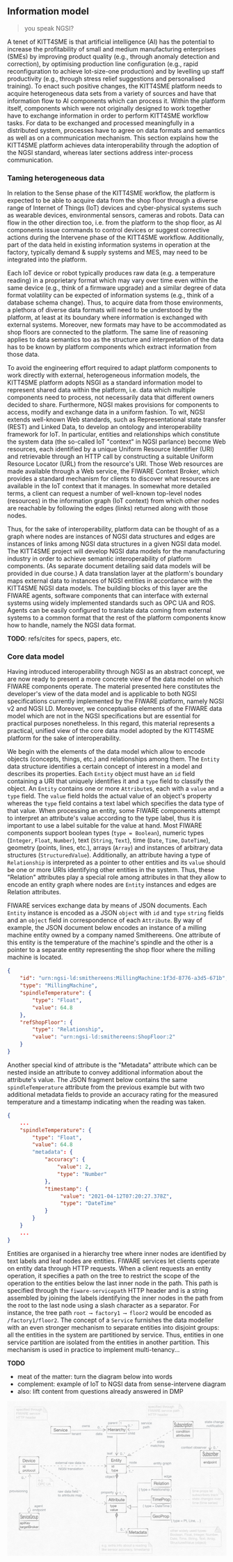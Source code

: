 Information model
-----------------
> you speak NGSI?


A tenet of KITT4SME is that artificial intelligence (AI) has the potential
to increase the profitability of small and medium manufacturing enterprises
(SMEs) by improving product quality (e.g., through anomaly detection and
correction), by optimising production line configuration (e.g., rapid
reconfiguration to achieve lot-size-one production) and by levelling
up staff productivity (e.g., through stress relief suggestions and personalised
training). To enact such positive changes, the KITT4SME platform needs
to acquire heterogeneous data sets from a variety of sources and have
that information flow to AI components which can process it. Within
the platform itself, components which were not originally designed to
work together have to exchange information in order to perform KITT4SME
workflow tasks. For data to be exchanged and processed meaningfully
in a distributed system, processes have to agree on data formats and
semantics as well as on a communication mechanism. This section explains
how the KITT4SME platform achieves data interoperability through the
adoption of the NGSI standard, whereas later sections address inter-process
communication.


### Taming heterogeneous data

In relation to the Sense phase of the KITT4SME workflow, the platform
is expected to be able to acquire data from the shop floor through a
diverse range of Internet of Things (IoT) devices and cyber-physical
systems such as wearable devices, environmental sensors, cameras and
robots. Data can flow in the other direction too, i.e. from the platform
to the shop floor, as AI components issue commands to control devices
or suggest corrective actions during the Intervene phase of the KITT4SME
workflow. Additionally, part of the data held in existing information
systems in operation at the factory, typically demand & supply systems
and MES, may need to be integrated into the platform.

Each IoT device or robot typically produces raw data (e.g. a temperature
reading) in a proprietary format which may vary over time even within
the same device (e.g., think of a firmware upgrade) and a similar degree
of data format volatility can be expected of information systems (e.g.,
think of a database schema change). Thus, to acquire data from those
environments, a plethora of diverse data formats will need to be understood
by the platform, at least at its boundary where information is exchanged
with external systems. Moreover, new formats may have to be accommodated
as shop floors are connected to the platform. The same line of reasoning
applies to data semantics too as the structure and interpretation of the
data has to be known by platform components which extract information
from those data.

To avoid the engineering effort required to adapt platform components
to work directly with external, heterogeneous information models, the
KITT4SME platform adopts NSGI as a standard information model to represent
shared data within the platform, i.e. data which multiple components
need to process, not necessarily data that different owners decided
to share. Furthermore, NGSI makes provisions for components to access,
modify and exchange data in a uniform fashion. To wit, NGSI extends
well-known Web standards, such as Representational state transfer (REST)
and Linked Data, to develop an ontology and interoperability framework
for IoT. In particular, entities and relationships which constitute the
system data (the so-called IoT "context" in NGSI parlance) become Web
resources, each identified by a unique Uniform Resource Identifier (URI)
and retrievable through an HTTP call by constructing a suitable Uniform
Resource Locator (URL) from the resource's URI. Those Web resources are
made available through a Web service, the FIWARE Context Broker, which
provides a standard mechanism for clients to discover what resources are
available in the IoT context that it manages. In somewhat more detailed
terms, a client can request a number of well-known top-level nodes (resources)
in the information graph (IoT context) from which other nodes are reachable
by following the edges (links) returned along with those nodes.

Thus, for the sake of interoperability, platform data can be thought of
as a graph where nodes are instances of NGSI data structures and edges
are instances of links among NGSI data structures in a given NGSI data
model. The KITT4SME project will develop NGSI data models for the manufacturing
industry in order to achieve semantic interoperability of platform components.
(As separate document detailing said data models will be provided in due
course.) A data translation layer at the platform's boundary maps external
data to instances of NGSI entities in accordance with the KITT4SME NGSI
data models. The building blocks of this layer are the FIWARE agents,
software components that can interface with external systems using widely
implemented standards such as OPC UA and ROS. Agents can be easily configured
to translate data coming from external systems to a common format that
the rest of the platform components know how to handle, namely the NGSI
data format.


**TODO**: refs/cites for specs, papers, etc.


### Core data model

Having introduced interoperability through NGSI as an abstract concept,
we are now ready to present a more concrete view of the data model on
which FIWARE components operate. The material presented here constitutes
the developer's view of the data model and is applicable to both NGSI
specifications currently implemented by the FIWARE platform, namely NGSI
v2 and NGSI LD. Moreover, we conceptualise elements of the FIWARE data
model which are not in the NGSI specifications but are essential for
practical purposes nonetheless. In this regard, this material represents
a practical, unified view of the core data model adopted by the KITT4SME
platform for the sake of interoperability.

We begin with the elements of the data model which allow to encode objects
(concepts, things, etc.) and relationships among them. The `Entity` data
structure identifies a certain concept of interest in a model and describes
its properties. Each `Entity` object must have an `id` field containing
a URI that uniquely identifies it and a `type` field to classify the object. 
An `Entity` contains one or more `Attribute`s, each with a `value` and
a `type` field. The `value` field holds the actual value of an object's
property whereas the `type` field contains a text label which specifies
the data type of that value. When processing an entity, some FIWARE components
attempt to interpret an attribute's value according to the type label,
thus it is important to use a label suitable for the value at hand. Most
FIWARE components support boolean types (`type = Boolean`), numeric types
(`Integer`, `Float`, `Number`), text (`String`, `Text`), time (`Date`,
`Time`, `DateTime`), geometry (points, lines, etc.), arrays (`Array`)
and instances of arbitrary data structures (`StructuredValue`). Additionally,
an attribute having a type of `Relationship` is interpreted as a pointer
to other entities and its `value` should be one or more URIs identifying
other entities in the system. Thus, these "Relation" attributes play a
special role among attributes in that they allow to encode an entity
graph where nodes are `Entity` instances and edges are Relation attributes.

FIWARE services exchange data by means of JSON documents. Each `Entity`
instance is encoded as a JSON `object` with `id` and `type` `string` fields
and an `object` field in correspondence of each `Attribute`. By way of
example, the JSON document below encodes an instance of a milling machine
entity owned by a company named Smithereens. One attribute of this entity
is the temperature of the machine's spindle and the other is a pointer to
a separate entity representing the shop floor where the milling machine
is located.

```json
{
    "id": "urn:ngsi-ld:smithereens:MillingMachine:1f3d-8776-a3d5-671b",
    "type": "MillingMachine",
    "spindleTemperature": {
        "type": "Float",
        "value": 64.8
    },
    "refShopFloor": {
        "type": "Relationship",
        "value": "urn:ngsi-ld:smithereens:ShopFloor:2"
    }
}
```

Another special kind of attribute is the "Metadata" attribute which can
be nested inside an attribute to convey additional information about the
attribute's value. The JSON fragment below contains the same
`spindleTemperature` attribute from the previous example but with two
additional metadata fields to provide an accuracy rating for the measured
temperature and a timestamp indicating when the reading was taken.

```json
{
    ...
    "spindleTemperature": {
        "type": "Float",
        "value": 64.8
        "metadata": {
            "accuracy": {
                "value": 2,
                "type": "Number"
            },
            "timestamp": {
                 "value": "2021-04-12T07:20:27.378Z",
                 "type": "DateTime"
            }
        }
    }
    ...
}
```

Entities are organised in a hierarchy tree where inner nodes are identified
by text labels and leaf nodes are entities. FIWARE services let clients
operate on entity data through HTTP requests. When a client requests an
entity operation, it specifies a path on the tree to restrict the scope
of the operation to the entities below the last inner node in the path.
This path is specified through the `fiware-servicepath` HTTP header and
is a string assembled by joining the labels identifying the inner nodes
in the path from the root to the last node using a slash character as
a separator. For instance, the tree path `root ⟶ factory1 ⟶ floor2`
would be encoded as `/factory1/floor2`. The concept of a `Service` furnishes
the data modeller with an even stronger mechanism to separate entities
into disjoint groups: all the entities in the system are partitioned
by service. Thus, entities in one service partition are isolated from
the entities in another partition. This mechanism is used in practice
to implement multi-tenancy...


**TODO**
* meat of the matter: turn the diagram below into words
* complement: example of IoT to NGSI data from sense-intervene diagram
* also: lift content from questions already answered in DMP

![FIWARE core data model.][dia-data-model]




[dia-data-model]: ./fiware-data-model.png
